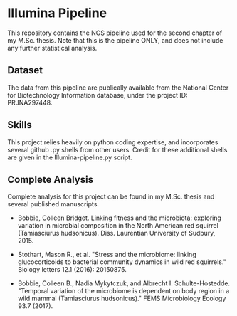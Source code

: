 # Illumina Pipeline
This repository contains the NGS pipeline used for the second chapter of my M.Sc. thesis. Note that this is the pipeline ONLY, and does not include any further statistical analysis. 

## Dataset
The data from this pipeline are publically available from the National Center for Biotechnology Information database, under the project ID: PRJNA297448.

## Skills
This project relies heavily on python coding expertise, and incorporates several github .py shells from other users. Credit for these additional shells are given in the Illumina-pipeline.py script.

## Complete Analysis
Complete analysis for this project can be found in my M.Sc. thesis and several published manuscripts.

  * Bobbie, Colleen Bridget. Linking fitness and the microbiota: exploring variation in microbial composition in the North American red squirrel (Tamiasciurus hudsonicus). Diss. Laurentian University of Sudbury, 2015.
  
  * Stothart, Mason R., et al. "Stress and the microbiome: linking glucocorticoids to bacterial community dynamics in wild red squirrels." Biology letters 12.1 (2016): 20150875.
  
  * Bobbie, Colleen B., Nadia Mykytczuk, and Albrecht I. Schulte-Hostedde. "Temporal variation of the microbiome is dependent on body region in a wild mammal (Tamiasciurus hudsonicus)." FEMS Microbiology Ecology 93.7 (2017).
